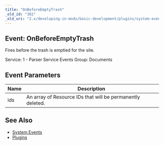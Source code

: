 ```yaml
---
title: "OnBeforeEmptyTrash"
_old_id: "382"
_old_uri: "2.x/developing-in-modx/basic-development/plugins/system-events/onbeforeemptytrash"
---
```


## Event: OnBeforeEmptyTrash

Fires before the trash is emptied for the site.

Service: 1 - Parser Service Events
Group: Documents

## Event Parameters

| Name | Description                                                |
| ---- | ---------------------------------------------------------- |
| ids  | An array of Resource IDs that will be permanently deleted. |

## See Also

- [System Events](extending-modx/plugins/system-events "System Events")
- [Plugins](extending-modx/plugins "Plugins")
